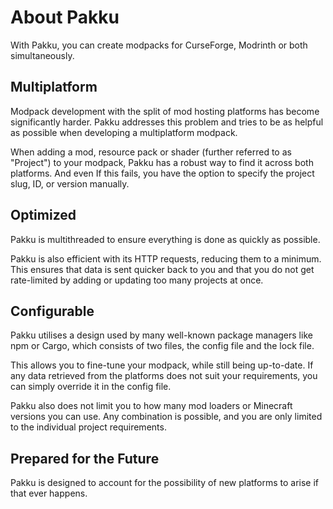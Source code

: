 # About Pakku

With Pakku, you can create modpacks for CurseForge, Modrinth or both simultaneously.

## Multiplatform

Modpack development with the split of mod hosting platforms has become significantly harder. Pakku addresses this problem and tries to be as helpful as possible when developing a multiplatform modpack.

When adding a mod, resource pack or shader (further referred to as "Project") to your modpack, Pakku has a robust way to find it across both platforms. And even If this fails, you have the option to specify the project slug, ID, or version manually.

## Optimized

Pakku is multithreaded to ensure everything is done as quickly as possible.

Pakku is also efficient with its HTTP requests, reducing them to a minimum. This ensures that data is sent quicker back to you and that you do not get rate-limited by adding or updating too many projects at once.

## Configurable

Pakku utilises a design used by many well-known package managers like npm or Cargo, which consists of two files, the config file and the lock file.

This allows you to fine-tune your modpack, while still being up-to-date. If any data retrieved from the platforms does not suit your requirements, you can simply override it in the config file.

Pakku also does not limit you to how many mod loaders or Minecraft versions you can use. Any combination is possible, and you are only limited to the individual project requirements.

## Prepared for the Future

Pakku is designed to account for the possibility of new platforms to arise if that ever happens.

[//]: # (## Simple Workflow)

[//]: # ()
[//]: # (Pakku includes many features to make your life easier as a modpack developer, including:)

[//]: # ()
[//]: # (- Create a new modpack using: [`pakku init`]&#40;pakku-init.md&#41;.)

[//]: # (- Import a modpack using: [`pakku import`]&#40;pakku-import.md&#41;.)

[//]: # (- Choose between CurseForge, Modrinth or Multiplatform target.)

[//]: # (- Add [projects] using: [`pakku add`]&#40;pakku-add.md&#41;.)

[//]: # (    - Dependencies are handled automatically.)

[//]: # (    - Pakku also tries to detect the project side and redistribution permission options.)

[//]: # (- Remove [projects] using: [`pakku rm`]&#40;pakku-rm.md&#41;.)

[//]: # (- Update a [project] or all [projects] using: [`pakku update`]&#40;pakku-update.md&#41;)

[//]: # (or [`pakku update --all`]&#40;pakku-update.md#options&#41;.)

[//]: # (    - Use [`pakku set <project> -u`]&#40;pakku-set.md&#41; to change the update strategy.)

[//]: # (- Prepare your development environment using: [`pakku fetch`]&#40;pakku-fetch.md&#41;.)

[//]: # (- List all [projects] in your modpack using: [`pakku ls`]&#40;pakku-ls.md&#41;.)

[//]: # (- Export the modpack using [`pakku export`]&#40;pakku-export.md&#41;.)

[project]: Pakku-Terminology.md#project
[projects]: Pakku-Terminology.md#project
